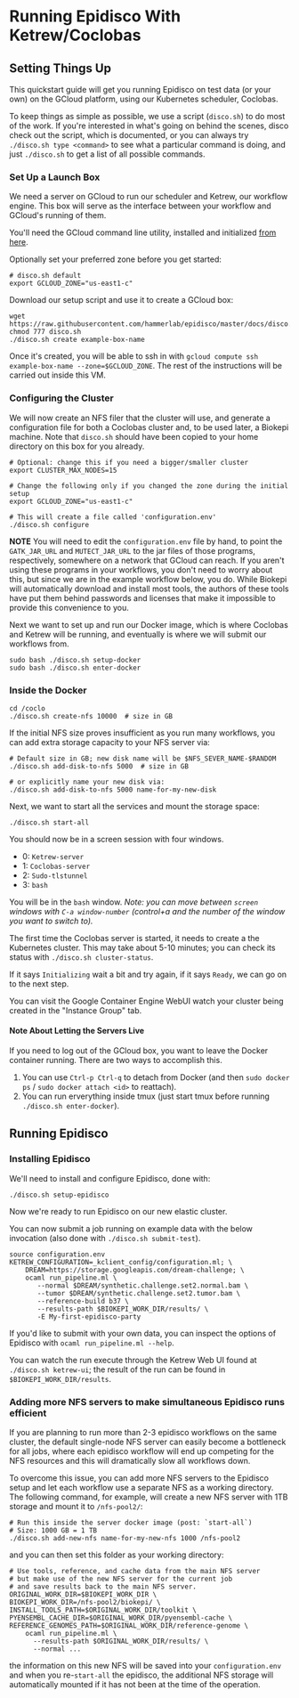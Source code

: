# Running Epidisco With Ketrew/Coclobas

## Setting Things Up

This quickstart guide will get you running Epidisco on test data (or your own)
on the GCloud platform, using our Kubernetes scheduler, Coclobas.

To keep things as simple as possible, we use a script (`disco.sh`) to do most
of the work. If you're interested in what's going on behind the scenes, disco
check out the script, which is documented, or you can always try `./disco.sh
type <command>` to see what a particular command is doing, and just
`./disco.sh` to get a list of all possible commands.

### Set Up a Launch Box

We need a server on GCloud to run our scheduler and Ketrew, our workflow
engine. This box will serve as the interface between your workflow and GCloud's running
of them.

You'll need the GCloud command line utility, installed and initialized
[from here](https://cloud.google.com/sdk/downloads#interactive).

Optionally set your preferred zone before you get started:

```shell
# disco.sh default
export GCLOUD_ZONE="us-east1-c"
```

Download our setup script and use it to create a GCloud box:

```shell
wget https://raw.githubusercontent.com/hammerlab/epidisco/master/docs/disco.sh
chmod 777 disco.sh
./disco.sh create example-box-name
```

Once it's created, you will be able to ssh in with `gcloud compute ssh
example-box-name --zone=$GCLOUD_ZONE`. The rest of the instructions will be
carried out inside this VM.


### Configuring the Cluster

We will now create an NFS filer that the cluster will use, and generate a
configuration file for both a Coclobas cluster and, to be used later, a Biokepi
machine. Note that `disco.sh` should have been copied to your home directory on
this box for you already.

```shell
# Optional: change this if you need a bigger/smaller cluster
export CLUSTER_MAX_NODES=15

# Change the following only if you changed the zone during the initial setup
export GCLOUD_ZONE="us-east1-c"

# This will create a file called 'configuration.env'
./disco.sh configure
```

**NOTE** You will need to edit the `configuration.env` file by hand, to point the
`GATK_JAR_URL` and `MUTECT_JAR_URL` to the jar files of those programs,
respectively, somewhere on a network that GCloud can reach. If you aren't using
these programs in your workflows, you don't need to worry about this, but since
we are in the example workflow below, you do. While Biokepi will automatically
download and install most tools, the authors of these tools have put them behind
passwords and licenses that make it impossible to provide this convenience to
you.

Next we want to set up and run our Docker image, which is where Coclobas and
Ketrew will be running, and eventually is where we will submit our workflows
from.

```shell
sudo bash ./disco.sh setup-docker
sudo bash ./disco.sh enter-docker
```

### Inside the Docker

```shell
cd /coclo
./disco.sh create-nfs 10000  # size in GB
```

If the initial NFS size proves insufficient as you run many workflows,
you can add extra storage capacity to your NFS server via:

```shell
# Default size in GB; new disk name will be $NFS_SEVER_NAME-$RANDOM
./disco.sh add-disk-to-nfs 5000  # size in GB

# or explicitly name your new disk via:
./disco.sh add-disk-to-nfs 5000 name-for-my-new-disk
```

Next, we want to start all the services and mount the storage space:

```shell
./disco.sh start-all
```

You should now be in a screen session with four windows.

- 0: `Ketrew-server`
- 1: `Coclobas-server`
- 2: `Sudo-tlstunnel`
- 3: `bash`

You will be in the `bash` window. 
*Note: you can move between `screen` windows with `C-a window-number` 
(control+a and the number of the window you want to switch to).*

The first time the Coclobas server is started, it needs to create a the
Kubernetes cluster. This may take about 5-10 minutes; you can check its status
with `./disco.sh cluster-status`.

If it says `Initializing` wait a bit and try again, if it says `Ready`, we can
go on to the next step.

You can visit the Google Container Engine WebUI watch your cluster being
created in the "Instance Group" tab.

#### Note About Letting the Servers Live

If you need to log out of the GCloud box, you want to leave the Docker container
running. There are two ways to accomplish this.

1. You can use `Ctrl-p Ctrl-q` to detach from Docker (and then `sudo docker ps`
   / `sudo docker attach <id>` to reattach).
2. You can run erverything inside tmux (just start tmux before running `./disco.sh enter-docker`).

## Running Epidisco

### Installing Epidisco

We'll need to install and configure Epidisco, done with:

```shell
./disco.sh setup-epidisco
```

Now we're ready to run Epidisco on our new elastic cluster.

You can now submit a job running on example data with the below invocation (also
done with `./disco.sh submit-test`).

```shell
source configuration.env
KETREW_CONFIGURATION=_kclient_config/configuration.ml; \
    DREAM=https://storage.googleapis.com/dream-challenge; \
    ocaml run_pipeline.ml \
       --normal $DREAM/synthetic.challenge.set2.normal.bam \
       --tumor $DREAM/synthetic.challenge.set2.tumor.bam \
       --reference-build b37 \
       --results-path $BIOKEPI_WORK_DIR/results/ \
       -E My-first-epidisco-party
```

If you'd like to submit with your own data, you can inspect the options of
 Epidisco with `ocaml run_pipeline.ml --help`.

You can watch the run execute through the Ketrew Web UI found at `./disco.sh
ketrew-ui`; the result of the run can be found in `$BIOKEPI_WORK_DIR/results`.

### Adding more NFS servers to make simultaneous Epidisco runs efficient

If you are planning to run more than 2-3 epidisco workflows on the same cluster,
the default single-node NFS server can easily become a bottleneck for all jobs,
where each epidisco workflow will end up competing for the NFS resources and
this will dramatically slow all workflows down.

To overcome this issue, you can add more NFS servers to the Epidisco setup
and let each workflow use a separate NFS as a working directory. The following
command, for example, will create a new NFS server with 1TB storage and mount
it to `/nfs-pool2/`:

```
# Run this inside the server docker image (post: `start-all`)
# Size: 1000 GB = 1 TB
./disco.sh add-new-nfs name-for-my-new-nfs 1000 /nfs-pool2
```

and you can then set this folder as your working directory:

```
# Use tools, reference, and cache data from the main NFS server
# but make use of the new NFS server for the current job
# and save results back to the main NFS server.
ORIGINAL_WORK_DIR=$BIOKEPI_WORK_DIR \
BIOKEPI_WORK_DIR=/nfs-pool2/biokepi/ \
INSTALL_TOOLS_PATH=$ORIGINAL_WORK_DIR/toolkit \
PYENSEMBL_CACHE_DIR=$ORIGINAL_WORK_DIR/pyensembl-cache \
REFERENCE_GENOMES_PATH=$ORIGINAL_WORK_DIR/reference-genome \
    ocaml run_pipeline.ml \
      --results-path $ORIGINAL_WORK_DIR/results/ \
      --normal ...
```

the information on this new NFS will be saved into your `configuration.env`
and when you re-`start-all` the epidisco, the additional NFS storage will
automatically mounted if it has not been at the time of the operation.
